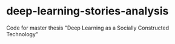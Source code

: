 # deep-learning-stories-analysis
Code for master thesis "Deep Learning as a Socially Constructed Technology"
